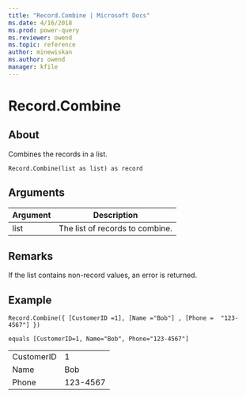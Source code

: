 ```yaml
---
title: "Record.Combine | Microsoft Docs"
ms.date: 4/16/2018
ms.prod: power-query
ms.reviewer: owend
ms.topic: reference
author: minewiskan
ms.author: owend
manager: kfile
---
```

# Record.Combine

  
## About  
Combines the records in a list.  
  
```  
Record.Combine(list as list) as record  
```  
  
## Arguments  
  
|Argument|Description|  
|------------|---------------|  
|list|The list of records to combine.|  
  
## <a name="__toc360789157"></a>Remarks  
If the list contains non-record values, an error is returned.  
  
## <a name="__goback"></a>Example  
  
```  
Record.Combine({ [CustomerID =1], [Name ="Bob"] , [Phone =  "123-4567"] })  
```  
  
```  
equals [CustomerID=1, Name="Bob", Phone="123-4567"]  
```  
  
|||  
|-|-|  
|CustomerID|1|  
|Name|Bob|  
|Phone|123-4567|  
  
